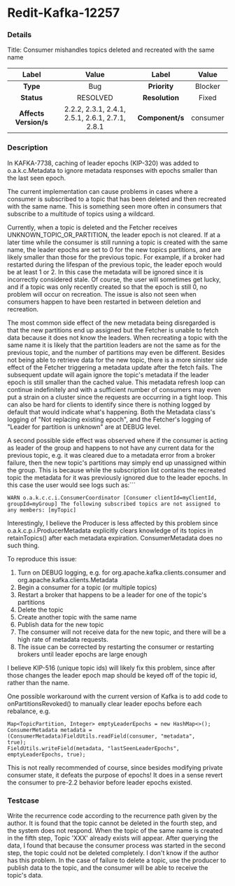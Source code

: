 # Redit-Kafka-12257

### Details

Title: Consumer mishandles topics deleted and recreated with the same name

|         Label         |        Value        |      Label      |         Value          |
|:---------------------:|:-------------------:|:---------------:|:----------------------:|
|       **Type**        |         Bug         |  **Priority**   |        Blocker         |
|      **Status**       |      RESOLVED       | **Resolution**  |         Fixed          |
| **Affects Version/s** | 2.2.2, 2.3.1, 2.4.1, 2.5.1, 2.6.1, 2.7.1, 2.8.1 | **Component/s** |  consumer |

### Description

In KAFKA-7738, caching of leader epochs (KIP-320) was added to o.a.k.c.Metadata to ignore metadata responses with epochs smaller than the last seen epoch.

The current implementation can cause problems in cases where a consumer is subscribed to a topic that has been deleted and then recreated with the same name. This is something seen more often in consumers that subscribe to a multitude of topics using a wildcard.

Currently, when a topic is deleted and the Fetcher receives UNKNOWN_TOPIC_OR_PARTITION, the leader epoch is not cleared. If at a later time while the consumer is still running a topic is created with the same name, the leader epochs are set to 0 for the new topics partitions, and are likely smaller than those for the previous topic. For example, if a broker had restarted during the lifespan of the previous topic, the leader epoch would be at least 1 or 2. In this case the metadata will be ignored since it is incorrectly considered stale. Of course, the user will sometimes get lucky, and if a topic was only recently created so that the epoch is still 0, no problem will occur on recreation. The issue is also not seen when consumers happen to have been restarted in between deletion and recreation.

The most common side effect of the new metadata being disregarded is that the new partitions end up assigned but the Fetcher is unable to fetch data because it does not know the leaders. When recreating a topic with the same name it is likely that the partition leaders are not the same as for the previous topic, and the number of partitions may even be different. Besides not being able to retrieve data for the new topic, there is a more sinister side effect of the Fetcher triggering a metadata update after the fetch fails. The subsequent update will again ignore the topic's metadata if the leader epoch is still smaller than the cached value. This metadata refresh loop can continue indefinitely and with a sufficient number of consumers may even put a strain on a cluster since the requests are occurring in a tight loop. This can also be hard for clients to identify since there is nothing logged by default that would indicate what's happening. Both the Metadata class's logging of "Not replacing existing epoch", and the Fetcher's logging of "Leader for partition <T-P> is unknown" are at DEBUG level.

A second possible side effect was observed where if the consumer is acting as leader of the group and happens to not have any current data for the previous topic, e.g. it was cleared due to a metadata error from a broker failure, then the new topic's partitions may simply end up unassigned within the group. This is because while the subscription list contains the recreated topic the metadata for it was previously ignored due to the leader epochs. In this case the user would see logs such as:```
```
WARN o.a.k.c.c.i.ConsumerCoordinator [Consumer clientId=myClientId, groupId=myGroup] The following subscribed topics are not assigned to any members: [myTopic]
```

Interestingly, I believe the Producer is less affected by this problem since o.a.k.c.p.i.ProducerMetadata explicitly clears knowledge of its topics in retainTopics() after each metadata expiration. ConsumerMetadata does no such thing.

To reproduce this issue:

1. Turn on DEBUG logging, e.g. for org.apache.kafka.clients.consumer and org.apache.kafka.clients.Metadata
2. Begin a consumer for a topic (or multiple topics)
3. Restart a broker that happens to be a leader for one of the topic's partitions
4. Delete the topic
5. Create another topic with the same name
6. Publish data for the new topic
7. The consumer will not receive data for the new topic, and there will be a high rate of metadata requests.
8. The issue can be corrected by restarting the consumer or restarting brokers until leader epochs are large enough

I believe KIP-516 (unique topic ids) will likely fix this problem, since after those changes the leader epoch map should be keyed off of the topic id, rather than the name.

One possible workaround with the current version of Kafka is to add code to onPartitionsRevoked() to manually clear leader epochs before each rebalance, e.g.
```
Map<TopicPartition, Integer> emptyLeaderEpochs = new HashMap<>();
ConsumerMetadata metadata = (ConsumerMetadata)FieldUtils.readField(consumer, "metadata", 
true);
FieldUtils.writeField(metadata, "lastSeenLeaderEpochs", emptyLeaderEpochs, true);
```

This is not really recommended of course, since besides modifying private consumer state, it defeats the purpose of epochs! It does in a sense revert the consumer to pre-2.2 behavior before leader epochs existed.

### Testcase

Write the recurrence code according to the recurrence path given by the author. It is found that the topic cannot be deleted in the fourth step, and the system does not respond. When the topic of the same name is created in the fifth step, Topic 'XXX' already exists will appear. After querying the data, I found that because the consumer process was started in the second step, the topic could not be deleted completely. I don't know if the author has this problem. In the case of failure to delete a topic, use the producer to publish data to the topic, and the consumer will be able to receive the topic's data.
